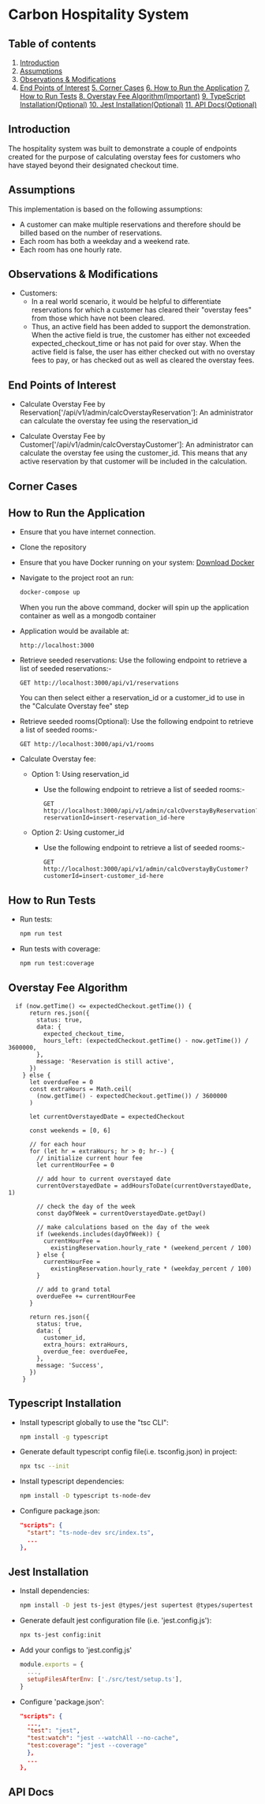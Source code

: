 # Carbon Hospitality System

## Table of contents

1. [Introduction](#introduction)
2. [Assumptions](#assumptions)
3. [Observations & Modifications](#observations-&-modifications)
4. [End Points of Interest](#end-points-of-interest)
   [5. Corner Cases](#corner-cases)
   [6. How to Run the Application](#how-to-run-the-application)
   [7. How to Run Tests](#how-to-run-tests)
   [8. Overstay Fee Algorithm(Important)](#overstay-fee-algorithm)
   [9. TypeScript Installation(Optional)](#typescript-installation)
   [10. Jest Installation(Optional)](#jest-installation)
   [11. API Docs(Optional)](#api-docs)

## Introduction

The hospitality system was built to demonstrate a couple of endpoints created for the purpose of calculating
overstay fees for customers who have stayed beyond their designated checkout time.

## Assumptions

This implementation is based on the following assumptions:

- A customer can make multiple reservations and therefore should be billed based on the number of reservations.
- Each room has both a weekday and a weekend rate.
- Each room has one hourly rate.

## Observations & Modifications

- Customers:
  - In a real world scenario, it would be helpful to differentiate reservations for which a customer
    has cleared their "overstay fees" from those which have not been cleared.
  - Thus, an active field has been added to support the demonstration. When the active field is true, the
    customer has either not exceeded expected_checkout_time or has not paid for over stay. When the active
    field is false, the user has either checked out with no overstay fees to pay, or has checked out as well
    as cleared the overstay fees.

## End Points of Interest

- Calculate Overstay Fee by Reservation['/api/v1/admin/calcOverstayReservation']: An administrator can calculate
  the overstay fee using the reservation_id

- Calculate Overstay Fee by Customer['/api/v1/admin/calcOverstayCustomer']: An administrator can calculate
  the overstay fee using the customer_id. This means that any active reservation by that customer will be
  included in the calculation.

## Corner Cases

## How to Run the Application

- Ensure that you have internet connection.
- Clone the repository
- Ensure that you have Docker running on your system: [Download Docker](https://www.docker.com/products/docker-desktop)
- Navigate to the project root an run:

  ```bash
  docker-compose up
  ```

  When you run the above command, docker will spin up the application container as well as a mongodb container

- Application would be available at:

  ```lang-http
  http://localhost:3000
  ```

- Retrieve seeded reservations:
  Use the following endpoint to retrieve a list of seeded reservations:-

  ```lang-http
  GET http://localhost:3000/api/v1/reservations
  ```

  You can then select either a reservation_id or a customer_id to use in the "Calculate Overstay fee" step

- Retrieve seeded rooms(Optional):
  Use the following endpoint to retrieve a list of seeded rooms:-

  ```lang-http
  GET http://localhost:3000/api/v1/rooms

  ```

- Calculate Overstay fee:

  - Option 1: Using reservation_id

    - Use the following endpoint to retrieve a list of seeded rooms:-

      ```lang-http
      GET http://localhost:3000/api/v1/admin/calcOverstayByReservation?reservationId=insert-reservation_id-here
      ```

  - Option 2: Using customer_id

    - Use the following endpoint to retrieve a list of seeded rooms:-

      ```lang-http
      GET http://localhost:3000/api/v1/admin/calcOverstayByCustomer?customerId=insert-customer_id-here
      ```

## How to Run Tests

- Run tests:

  ```bash
  npm run test
  ```

- Run tests with coverage:

  ```bash
  npm run test:coverage
  ```

## Overstay Fee Algorithm

```lang-js
  if (now.getTime() <= expectedCheckout.getTime()) {
      return res.json({
        status: true,
        data: {
          expected_checkout_time,
          hours_left: (expectedCheckout.getTime() - now.getTime()) / 3600000,
        },
        message: 'Reservation is still active',
      })
    } else {
      let overdueFee = 0
      const extraHours = Math.ceil(
        (now.getTime() - expectedCheckout.getTime()) / 3600000
      )

      let currentOverstayedDate = expectedCheckout

      const weekends = [0, 6]

      // for each hour
      for (let hr = extraHours; hr > 0; hr--) {
        // initialize current hour fee
        let currentHourFee = 0

        // add hour to current overstayed date
        currentOverstayedDate = addHoursToDate(currentOverstayedDate, 1)

        // check the day of the week
        const dayOfWeek = currentOverstayedDate.getDay()

        // make calculations based on the day of the week
        if (weekends.includes(dayOfWeek)) {
          currentHourFee =
            existingReservation.hourly_rate * (weekend_percent / 100)
        } else {
          currentHourFee =
            existingReservation.hourly_rate * (weekday_percent / 100)
        }

        // add to grand total
        overdueFee += currentHourFee
      }

      return res.json({
        status: true,
        data: {
          customer_id,
          extra_hours: extraHours,
          overdue_fee: overdueFee,
        },
        message: 'Success',
      })
    }
```

## Typescript Installation

- Install typescript globally to use the "tsc CLI":

  ```bash
  npm install -g typescript
  ```

- Generate default typescript config file(i.e. tsconfig.json) in project:

  ```bash
  npx tsc --init
  ```

- Install typescript dependencies:

  ```bash
  npm install -D typescript ts-node-dev
  ```

- Configure package.json:

  ```json
  "scripts": {
    "start": "ts-node-dev src/index.ts",
    ...
  },
  ```

## Jest Installation

- Install dependencies:

  ```bash
  npm install -D jest ts-jest @types/jest supertest @types/supertest mongodb-memory-server
  ```

- Generate default jest configuration file (i.e. 'jest.config.js'):

  ```bash
  npx ts-jest config:init
  ```

- Add your configs to 'jest.config.js'

  ```js
  module.exports = {
    ...,
    setupFilesAfterEnv: ['./src/test/setup.ts'],
  }
  ```

- Configure 'package.json':

  ```json
  "scripts": {
    ...,
    "test": "jest",
    "test:watch": "jest --watchAll --no-cache",
    "test:coverage": "jest --coverage"
    },
    ...
  },
  ```

## API Docs
